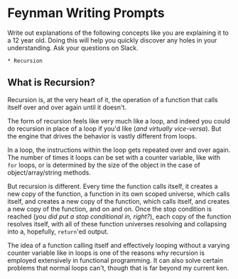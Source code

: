 # Feynman Writing Prompts 

Write out explanations of the following concepts like you are explaining it to a 12 year old.  Doing this will help you quickly discover any holes in your understanding.  Ask your questions on Slack.
		
	* Recursion

## What is Recursion?

Recursion is, at the very heart of it, the operation of a function that calls itself over and over again until it doesn't. 

The form of recursion feels like very much like a loop, and indeed you could do recursion in place of a loop if you'd like (*and virtually vice-versa*). But the engine that drives the behavior is vastly different from loops.

In a loop, the instructions within the loop gets repeated over and over again. The number of times it loops can be set with a counter variable, like with `for` loops, or is determined by the size of the object in the case of object/array/string methods. 

But recursion is different. Every time the function calls itself, it creates a new copy of the function, a function in its own scoped universe, which calls itself, and creates a new copy of the function, which calls itself, and creates a new copy of the function, and on and on. Once the stop condition is reached (*you did put a stop conditional in, right?*), each copy of the function resolves itself, with all of these function universes resolving and collapsing into a, hopefully, `return`'ed output.

The idea of a function calling itself and effectively looping without a varying counter variable like in loops is one of the reasons why recursion is employed extensively in functional programming. It can also solve certain problems that normal loops can't, though that is far beyond my current ken.


